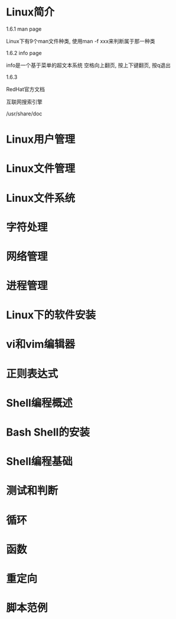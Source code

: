 # Linux简介

1.6.1 man page

Linux下有9个man文件种类, 使用man -f xxx来判断属于那一种类

1.6.2 info page

info是一个基于菜单的超文本系统 空格向上翻页, 按上下键翻页, 按q退出

1.6.3

RedHat官方文档

互联网搜索引擎

/usr/share/doc

# Linux用户管理



# Linux文件管理

# Linux文件系统

# 字符处理

# 网络管理

# 进程管理

# Linux下的软件安装

# vi和vim编辑器

# 正则表达式

# Shell编程概述

# Bash Shell的安装

# Shell编程基础

# 测试和判断

# 循环

# 函数

# 重定向

# 脚本范例

